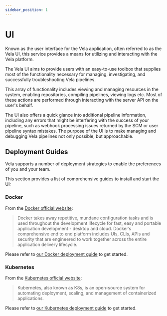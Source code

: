 ```yaml
---
sidebar_position: 1
---
```

# UI

Known as the user interface for the Vela application, often referred to as the Vela UI, this service provides a means for utilizing and interacting with the Vela platform.

The Vela UI aims to provide users with an easy-to-use toolbox that supplies most of the functionality necessary for managing, investigating, and successfully troubleshooting Vela pipelines.

This array of functionality includes viewing and managing resources in the system, enabling repositories, compiling pipelines, viewing logs etc. Most of these actions are performed through interacting with the server API on the user's behalf.

The UI also offers a quick glance into additional pipeline information, including any errors that might be interfering with the success of your pipeline, such as webhook processing issues returned by the SCM or user pipeline syntax mistakes. The purpose of the UI is to make managing and debugging Vela pipelines not only possible, but approachable.

## Deployment Guides

Vela supports a number of deployment strategies to enable the preferences of you and your team.

This section provides a list of comprehensive guides to install and start the UI:

### Docker

From the [Docker official website](https://docker.io/):

> Docker takes away repetitive, mundane configuration tasks and is used throughout the development lifecycle for fast, easy and portable application development - desktop and cloud. Docker’s comprehensive end to end platform includes UIs, CLIs, APIs and security that are engineered to work together across the entire application delivery lifecycle.

Please refer to [our Docker deployment guide](/docs/installation/ui/docker.md) to get started.

### Kubernetes

From the [Kubernetes official website](https://kubernetes.io/):

> Kubernetes, also known as K8s, is an open-source system for automating deployment, scaling, and management of containerized applications.

Please refer to [our Kubernetes deployment guide](/docs/installation/ui/kubernetes.md) to get started.